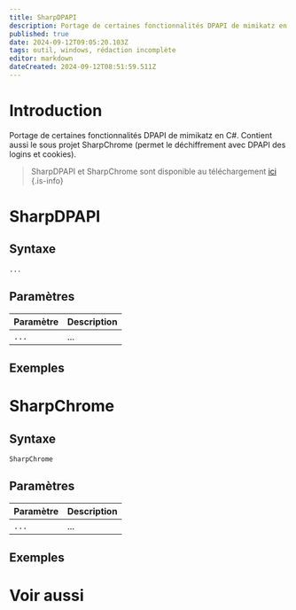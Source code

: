 ```yaml
---
title: SharpDPAPI
description: Portage de certaines fonctionnalités DPAPI de mimikatz en C#. Contient aussi le sous projet SharpChrome (permet le déchiffrement avec DPAPI des logins et cookies).
published: true
date: 2024-09-12T09:05:20.103Z
tags: outil, windows, rédaction incomplète
editor: markdown
dateCreated: 2024-09-12T08:51:59.511Z
---
```


# Introduction

Portage de certaines fonctionnalités DPAPI de mimikatz en C#. Contient aussi le sous projet SharpChrome (permet le déchiffrement avec DPAPI des logins et cookies).

>  SharpDPAPI et SharpChrome sont disponible au téléchargement [ici](https://github.com/GhostPack/SharpDPAPI)
{.is-info}

# SharpDPAPI

## Syntaxe

`...`

## Paramètres

| Paramètre | Description |
| --------- | ----------- |
| `...`     | ...         |

## Exemples

# SharpChrome

## Syntaxe

`SharpChrome `

## Paramètres

| Paramètre | Description |
| --------- | ----------- |
| `...`     | ...         |

## Exemples

# Voir aussi
